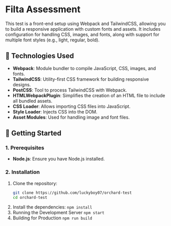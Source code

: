 # Filta Assessment

This test is a front-end setup using Webpack and TailwindCSS, allowing you to build a responsive application with custom fonts and assets. It includes configuration for handling CSS, images, and fonts, along with support for multiple font styles (e.g., light, regular, bold).
## 🚀 **Technologies Used**

- **Webpack**: Module bundler to compile JavaScript, CSS, images, and fonts.
- **TailwindCSS**: Utility-first CSS framework for building responsive designs.
- **PostCSS**: Tool to process TailwindCSS with Webpack.
- **HTMLWebpackPlugin**: Simplifies the creation of an HTML file to include all bundled assets.
- **CSS Loader**: Allows importing CSS files into JavaScript.
- **Style Loader**: Injects CSS into the DOM.
- **Asset Modules**: Used for handling image and font files.

## 🔧 **Getting Started**

### **1. Prerequisites**
- **Node.js**: Ensure you have Node.js installed.

### **2. Installation**
1. Clone the repository:
   ```bash
   git clone https://github.com/luckyboy07/orchard-test
   cd orchard-test
2. Install the dependencies:
    `npm install`
3. Running the Development Server
    `npm start`
4. Building for Production
    `npm run build`
